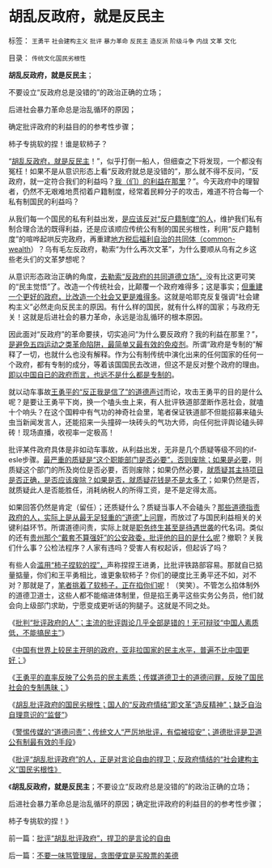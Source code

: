 # 胡乱反政府，就是反民主

标签： `王勇平` `社会建构主义` `批评` `暴力革命` `反民主` `造反派` `阶级斗争` `内战` `文革` `文化` 

目录： `传统文化国民劣根性`

**胡乱反政府，就是反民主**；

不要设立“反政府总是没错的”的政治正确的立场；

后进社会暴力革命总是治乱循环的原因；

确定批评政府的利益目的的参考性步骤；

柿子专挑软的捏！谁是软柿子？

“[胡乱反政府，就是反民主](../../../2010/4/13/反政府，就是反民主！.md)！”，似乎打倒一船人，但细查之下将发现，一个都没有冤枉！如果不是从意识形态上看“反政府就总是没错的”，那么就不得不反问，“反政府，就一定符合我们的利益吗？[我（们）的利益在那里](../../../2009/9/26/不爱已者何以爱国？.md)？”。今天政府中的理智者，仍然不无艰难地贯彻着户籍制度，经常着民粹分子的攻击，难道不符合每一个私有制国民的利益吗？

从我们每一个国民的私有利益出发，[是应该反对“反户籍制度”的人](../../../2010/3/6/为户籍制度正名，是民主启蒙的关键一环.md)，维护我们私有制合理合法的既得利益，还是应该顺应传统公有制的国民劣根性，利用“反户籍制度”的喧哗起哄反完政府，再重建[地方税后福利自治的共同体（common-wealth](../../../2010/3/6/没有任何民主进步，是需要牺牲城市居民族群的利益；.md)）？乌有毛左反政府，勒索“为什么再次文革”，为什么要顺从乌有之乡这些老头们的文革梦想呢？

从意识形态政治正确的角度，[去勒索“反政府的共同道德立场”，](../../../2011/8/15/胡乱批评政府的国民劣根性.md)没有比这更可笑的“民主觉悟”了。改造一个传统社会，比颠覆一个政府难得多；这是事实；[但重建一个更好的政府，比改造一个社会又更是难得多](../../../2011/6/4/最不坏定律：没有最坏的，只有更坏的.md)。这就是哈耶克反复强调“社会建构主义”必然走向反民主的原因。有什么样的国民，就有什么样的国家；与政府无关！这就是后进社会的暴力革命，永远是治乱循环的根本原因。

因此面对“反政府”的革命要挟，切实追问“为什么要反政府？我的利益在那里？”，[是避免五四运动之类革命陷阱，最简单又最有效的免疫剂](../../../2011/1/15/反思五四运动的局限性，道德治国不考虑国家成本；.md)。所谓“政府是专制的”解释了一切，也就什么也没有解释。作为公有制传统中演化出来的任何国家的任何一个政府，都有专制的成分，等着该国国民去改进，但这不是反对整个政府的理由。[即以中国自已的政府而言，也远不是什么都是专制的](../../../2011/8/13/中国在世界上相对民主和开明.md)。

就以动车事故[王勇平的“反正我是信了”的道德声讨](../../../2011/8/15/王勇平直率“反正我信了”难道有错吗？.md)而论，攻击王勇平的目的是什么呢？是要让王勇平下岗，换一个嗑头虫上来，有人批评铁道部垄断作恶社会，就嗑十个响头？在这个国粹中有气功的神奇社会里，笔者保证铁道部不但能招募来磕头虫当新闻发言人，还能招来一头撞碎一块砖头的气功大师，向任何批评舆论磕头碎砖！现场直播，收视率一定极高！

批评某件政府具体是非如动车事故，从利益出发，无非是几个质疑等级不同的if-esle步骤。[最严重的质疑是“这个职能部门是否必要”，否则废除；如果是必要](../../../2010/12/6/不看好工资制度改革；.md)，则质疑这个部门的所及岗位是否必要，否则废除；如果仍然必要，[就质疑其主持项目是否正确，是否应该废除？如果是否，就质疑花钱是不是太多了](../../../2011/7/25/动车事故是纳税人的高消费.md)；如果仍然是否，就质疑此人是否能胜任，消耗纳税人的所得工资，是不是定得太高。

如果回答仍然是肯定（留任）；还质疑什么？质疑当事人不会磕头？[那些道德指责政府的人，实际上是从最无足轻重的“道德”上问罪](../../../2010/10/16/为什么要依法治国？为什么意识形态需要权威？.md)，而放过了与国民利益相关的关键利益环节。所谓道德问责，实际上就是[职务终生甚至是待遇世袭](../../../2009/12/9/父母天性能被道德约束吗？.md)的代名词。类似的还有[贵州那个“戴套不算强奸”的公安政委，批评他的目的是什么呢](../../../2011/8/15/胡说&quot;戴套不算强奸&quot;犯啥法啦？.md)？撤职？关我们什么事？公检法程序？人家有违吗？受害人有权起诉，但起诉了吗？

有些人会[滥用“柿子捏软的捏”，](../../../2009/10/8/科学发展观建立和谐社会的策略路线图.md)声称捏捏王进勇，比批评铁路部容易。那就自已掂量掂量，你们和王平勇相比，谁更象软柿子？你们的硬度比王勇平还不如，对不对？那就是了，[笔者挑着了软柿子，正在掐你们呢](../../../2009/8/25/柿子宜拣软的捏.md)！（笑笑）。不管怎么掐体制外的道德卫道士，这些人都不能缩进体制里，但是掐王勇平这些实务公务员，他们就会向上级部门求助，宁愿变成更听话的狗腿子。这就是不同之处。

《[批判“批评政府的人”；主流的批评舆论几乎全部是错的！无可辩驳“中国人素质低，不能搞民主”](../../../2011/8/13/批评“批评政府的人”.md)》

《[中国有世界上较民主开明的政府，亚非拉国家的民主水平，普遍不比中国更好；](../../../2011/8/13/中国在世界上相对民主和开明.md)》

《[王勇平的直率反映了公务员的民主素质；传媒道德卫士的道德问罪，反映了国民社会的专制愚昧；](../../../2011/8/15/王勇平直率“反正我信了”难道有错吗？.md)》

《[胡乱批评政府的国民劣根性；国人的“反政府情结”即文革“造反精神”；缺乏自治自理意识的“监督”](../../../2011/8/15/胡乱批评政府的国民劣根性.md)》

《[警惕传媒的“道德问责”；传统文人“严厉地批评，有偿被招安”；道德批评是卫道公有制最有效的手段](../../../2011/8/16/警惕传媒的“道德问罪”的良心生意经.md)》

《[批评“胡乱批评政府”的人，正是对言论自由的捍卫；反政府情结的“社会建构主义”国民劣根性》](../../../2011/8/16/批评“胡乱批评政府”，捍卫的是言论的自由.md)

《**胡乱反政府，就是反民主**；不要设立“反政府总是没错的”的政治正确的立场；

后进社会暴力革命总是治乱循环的原因；确定批评政府的利益目的的参考性步骤；

柿子专挑软的捏！》

前一篇：[批评“胡乱批评政府”，捍卫的是言论的自由](../../../2011/8/16/批评“胡乱批评政府”，捍卫的是言论的自由.md)

后一篇：[不要一味骂管理层，贪图便宜是买股票的美德](../../../2011/8/16/不要一味骂管理层，贪图便宜是买股票的美德.md)